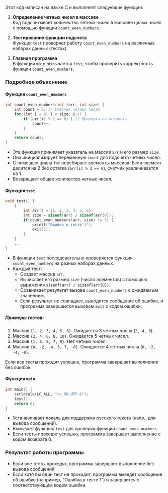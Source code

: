 Этот код написан на языке C и выполняет следующие функции:

1. **Определение четных чисел в массиве**  
   Код подсчитывает количество четных чисел в массиве целых чисел с помощью функции `count_even_numbers`.

2. **Тестирование функции подсчета**  
   Функция `test` проверяет работу `count_even_numbers` на различных наборах данных (тестах). 

3. **Главная программа**  
   В функции `main` вызывается `test`, чтобы проверить корректность функции `count_even_numbers`.

### Подробное объяснение

#### **Функция `count_even_numbers`**
```c
int count_even_numbers(int *arr, int size) {
    int count = 0; // Счетчик четных чисел
    for (int i = 0; i < size; i++) {
        if (arr[i] % 2 == 0) { // Проверка на четность
            count++;
        }
    }
    return count;
}
```
- Эта функция принимает указатель на массив `arr` и его размер `size`.
- Она инициализирует переменную `count` для подсчета четных чисел.
- С помощью цикла `for` перебирает элементы массива. Если элемент делится на 2 без остатка (`arr[i] % 2 == 0`), счетчик увеличивается на 1.
- Возвращает общее количество четных чисел.

#### **Функция `test`**
```c
void test() {
    {
        int arr[] = {1, 2, 3, 4, 5, 6};
        int size = sizeof(arr) / sizeof(arr[0]);
        if(count_even_numbers(arr, size) != 3) {
            printf("Ошибка в тесте 1");
            exit(1);
        }
    }
    ...
}
```
- В функции `test` последовательно проверяется функция `count_even_numbers` на разных наборах данных.
- Каждый тест:
  - Создает массив `arr`.
  - Вычисляет его размер `size` (число элементов) с помощью выражения `sizeof(arr) / sizeof(arr[0])`.
  - Сравнивает результат вызова `count_even_numbers` с ожидаемым значением.
  - Если результат не совпадает, выводится сообщение об ошибке, и программа завершается вызовом `exit` с кодом ошибки.

##### Примеры тестов:
1. Массив `{1, 2, 3, 4, 5, 6}`. Ожидается 3 четных числа (`2, 4, 6`).
2. Массив `{2, 4, 6, 8, 10}`. Ожидается 5 четных чисел.
3. Массив `{1, 3, 5, 7, 9}`. Нет четных чисел.
4. Массив `{0, -2, -4, 5, 7, -8}`. Ожидается 4 четных числа (`0, -2, -4, -8`).

Если все тесты проходят успешно, программа завершает выполнение без ошибок.

#### **Функция `main`**
```c
int main() {
    setlocale(LC_ALL, "ru_RU.UTF-8");
    test();
    return 0;
}
```
- Устанавливает локаль для поддержки русского текста (напр., для вывода сообщений).
- Вызывает функцию `test` для проверки функции `count_even_numbers`.
- Если тесты проходят успешно, программа завершает выполнение с кодом возврата 0.

### Результат работы программы
- Если все тесты проходят, программа завершает выполнение без вывода сообщений.
- Если хотя бы один тест не проходит, программа выведет сообщение об ошибке (например, "Ошибка в тесте 1") и завершится с соответствующим кодом ошибки.
